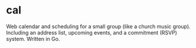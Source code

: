 # cal

Web calendar and scheduling for a small group (like a church music
group). Including an address list, upcoming events, and a commitment
(RSVP) system. Written in Go.
